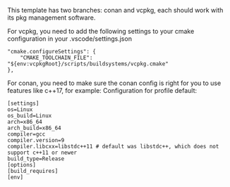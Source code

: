 This template has two branches: conan and vcpkg, each should work with its pkg management software.

For vcpkg, you need to add the following settings to your cmake configuration in your .vscode/settings.json
```
"cmake.configureSettings": {
    "CMAKE_TOOLCHAIN_FILE": "${env:vcpkgRoot}/scripts/buildsystems/vcpkg.cmake"
},
```

For conan, you need to make sure the conan config is right for you to use features like c++17, for example:
Configuration for profile default:
```
[settings]
os=Linux
os_build=Linux
arch=x86_64
arch_build=x86_64
compiler=gcc
compiler.version=9
compiler.libcxx=libstdc++11 # default was libstdc++, which does not support c++11 or newer
build_type=Release
[options]
[build_requires]
[env]
```